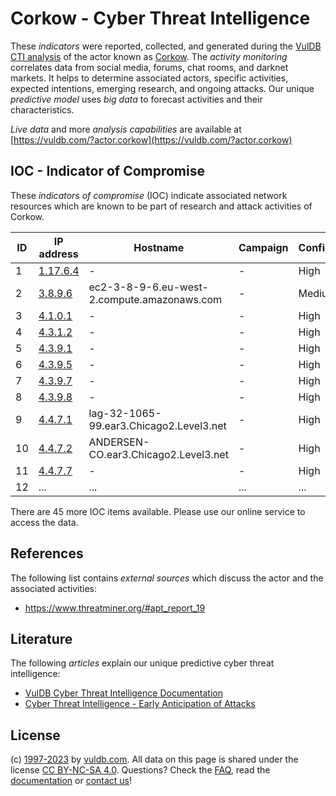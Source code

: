 # Corkow - Cyber Threat Intelligence

These _indicators_ were reported, collected, and generated during the [VulDB CTI analysis](https://vuldb.com/?kb.cti) of the actor known as [Corkow](https://vuldb.com/?actor.corkow). The _activity monitoring_ correlates data from social media, forums, chat rooms, and darknet markets. It helps to determine associated actors, specific activities, expected intentions, emerging research, and ongoing attacks. Our unique _predictive model_ uses _big data_ to forecast activities and their characteristics.

_Live data_ and more _analysis capabilities_ are available at [https://vuldb.com/?actor.corkow](https://vuldb.com/?actor.corkow)

## IOC - Indicator of Compromise

These _indicators of compromise_ (IOC) indicate associated network resources which are known to be part of research and attack activities of Corkow.

ID | IP address | Hostname | Campaign | Confidence
-- | ---------- | -------- | -------- | ----------
1 | [1.17.6.4](https://vuldb.com/?ip.1.17.6.4) | - | - | High
2 | [3.8.9.6](https://vuldb.com/?ip.3.8.9.6) | ec2-3-8-9-6.eu-west-2.compute.amazonaws.com | - | Medium
3 | [4.1.0.1](https://vuldb.com/?ip.4.1.0.1) | - | - | High
4 | [4.3.1.2](https://vuldb.com/?ip.4.3.1.2) | - | - | High
5 | [4.3.9.1](https://vuldb.com/?ip.4.3.9.1) | - | - | High
6 | [4.3.9.5](https://vuldb.com/?ip.4.3.9.5) | - | - | High
7 | [4.3.9.7](https://vuldb.com/?ip.4.3.9.7) | - | - | High
8 | [4.3.9.8](https://vuldb.com/?ip.4.3.9.8) | - | - | High
9 | [4.4.7.1](https://vuldb.com/?ip.4.4.7.1) | lag-32-1065-99.ear3.Chicago2.Level3.net | - | High
10 | [4.4.7.2](https://vuldb.com/?ip.4.4.7.2) | ANDERSEN-CO.ear3.Chicago2.Level3.net | - | High
11 | [4.4.7.7](https://vuldb.com/?ip.4.4.7.7) | - | - | High
12 | ... | ... | ... | ...

There are 45 more IOC items available. Please use our online service to access the data.

## References

The following list contains _external sources_ which discuss the actor and the associated activities:

* https://www.threatminer.org/#apt_report_19

## Literature

The following _articles_ explain our unique predictive cyber threat intelligence:

* [VulDB Cyber Threat Intelligence Documentation](https://vuldb.com/?kb.cti)
* [Cyber Threat Intelligence - Early Anticipation of Attacks](https://www.scip.ch/en/?labs.20201022)

## License

(c) [1997-2023](https://vuldb.com/?kb.changelog) by [vuldb.com](https://vuldb.com/?kb.about). All data on this page is shared under the license [CC BY-NC-SA 4.0](https://creativecommons.org/licenses/by-nc-sa/4.0/). Questions? Check the [FAQ](https://vuldb.com/?kb.faq), read the [documentation](https://vuldb.com/?kb) or [contact us](https://vuldb.com/?contact)!
